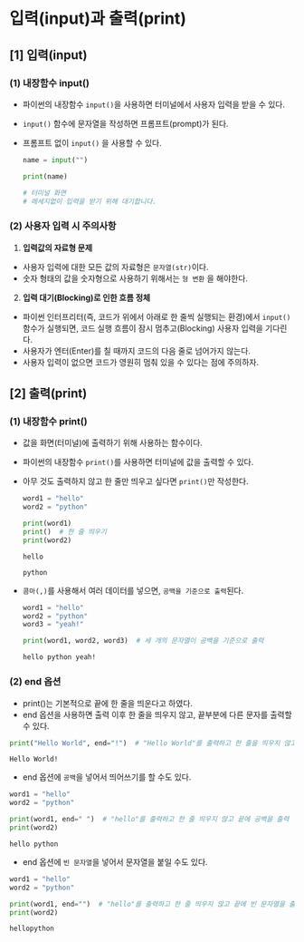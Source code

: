 # 입력(input)과 출력(print)

## [1] 입력(input)

### (1) 내장함수 input()

- 파이썬의 내장함수 `input()`을 사용하면 터미널에서 사용자 입력을 받을 수 있다.
- `input()` 함수에 문자열을 작성하면 프롬프트(prompt)가 된다.
- 프롬프트 없이 `input()` 을 사용할 수 있다.
    
    ```python
    name = input("")
    
    print(name)
    ```
    
    ```bash
    # 터미널 화면
    # 메세지없이 입력을 받기 위해 대기합니다.
    ```
    

### (2) 사용자 입력 시 주의사항

1. **입력값의 자료형 문제**
- 사용자 입력에 대한 모든 값의 자료형은 `문자열(str)`이다.
- 숫자 형태의 값을 숫자형으로 사용하기 위해서는 `형 변환` 을 해야한다.

2. **입력 대기(Blocking)로 인한 흐름 정체**
- 파이썬 인터프리터(즉, 코드가 위에서 아래로 한 줄씩 실행되는 환경)에서 `input()` 함수가 실행되면, 코드 실행 흐름이 잠시 멈추고(Blocking) 사용자 입력을 기다린다.
- 사용자가 엔터(Enter)를 칠 때까지 코드의 다음 줄로 넘어가지 않는다.
- 사용자 입력이 없으면 코드가 영원히 멈춰 있을 수 있다는 점에 주의하자.

## [2] 출력(print)

### (1) 내장함수 print()

- 값을 화면(터미널)에 출력하기 위해 사용하는 함수이다.
- 파이썬의 내장함수 `print()`를 사용하면 터미널에 값을 출력할 수 있다.
- 아무 것도 출력하지 않고 한 줄만 띄우고 싶다면 `print()`만 작성한다.
    
    ```python
    word1 = "hello"
    word2 = "python"
    
    print(word1)
    print()  # 한 줄 띄우기
    print(word2)
    ```
    
    ```
    hello
    
    python
    ```
    

- `콤마(,)`를 사용해서 여러 데이터를 넣으면, `공백을 기준으로 출력`된다.
    
    ```python
    word1 = "hello"
    word2 = "python"
    word3 = "yeah!"
    
    print(word1, word2, word3)  # 세 개의 문자열이 공백을 기준으로 출력
    ```
    
    ```
    hello python yeah!
    ```
    

### (2) end 옵션

- print()는 기본적으로 끝에 한 줄을 띄운다고 하였다.
- end 옵션을 사용하면 출력 이후 한 줄을 띄우지 않고, 끝부분에 다른 문자를 출력할 수 있다.
  
```python
print("Hello World", end="!")  # "Hello World"를 출력하고 한 줄을 띄우지 않고 끝에 느낌표(!)를 추가
```

```
Hello World!
```

- end 옵션에 `공백`을 넣어서 띄어쓰기를 할 수도 있다.

```python
word1 = "hello"
word2 = "python"

print(word1, end=" ")  # "hello"를 출력하고 한 줄 띄우지 않고 끝에 공백을 출력
print(word2)
```

```
hello python
```

- end 옵션에 `빈 문자열`을 넣어서 문자열을 붙일 수도 있다.

```python
word1 = "hello"
word2 = "python"

print(word1, end="")  # "hello"를 출력하고 한 줄 띄우지 않고 끝에 빈 문자열을 출력
print(word2)
```

```
hellopython
```